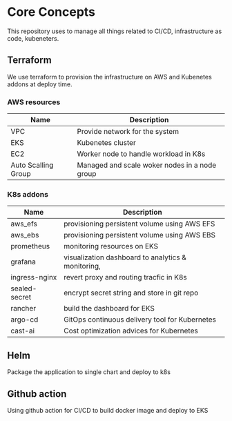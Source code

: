 # Core Concepts

This repository uses to manage all things related to CI/CD, infrastructure as code, kubeneters.

## Terraform
We use terraform to provision the infrastructure on AWS and Kubenetes addons at deploy time.

### AWS resources

| Name | Description |
|------|--------|
| VPC | Provide network for the system |
| EKS | Kubenetes cluster |
| EC2 | Worker node to handle workload in K8s |
| Auto Scalling Group | Managed and scale woker nodes in a node group |

### K8s addons

| Name | Description |
|------|--------|
| aws_efs | provisioning persistent volume using AWS EFS  |
| aws_ebs | provisioning persistent volume using AWS EBS  |
| prometheus | monitoring resources on EKS |
| grafana | visualization dashboard to analytics & monitoring, |
| ingress-nginx | revert proxy and routing tracfic in K8s |
| sealed-secret | encrypt secret string and store in git repo |
| rancher | build the dashboard for EKS |
| argo-cd |  GitOps continuous delivery tool for Kubernetes |
| cast-ai | Cost optimization advices for Kubernetes |

## Helm

Package the application to single chart and deploy to k8s

## Github action

Using github action for CI/CD to build docker image and deploy to EKS


